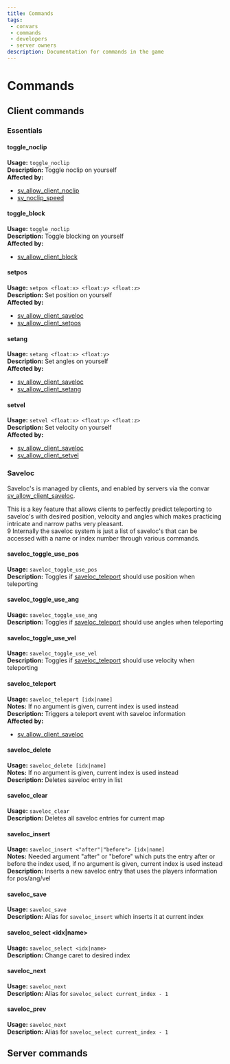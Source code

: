 ```yaml
---
title: Commands
tags: 
 - convars
 - commands
 - developers
 - server owners
description: Documentation for commands in the game
---
```


# Commands

## Client commands

### Essentials

#### toggle_noclip

__Usage:__ `toggle_noclip`  
__Description:__ Toggle noclip on yourself  
__Affected by:__

* [sv_allow_client_noclip](configuration#sv_allow_client_noclip)
* [sv_noclip_speed](configuration#sv_noclip_speed)

#### toggle_block

__Usage:__ `toggle_noclip`  
__Description:__ Toggle blocking on yourself  
__Affected by:__

* [sv_allow_client_block](configuration#sv_allow_client_block)

#### setpos

__Usage:__ `setpos <float:x> <float:y> <float:z>`  
__Description:__ Set position on yourself  
__Affected by:__

* [sv_allow_client_saveloc](configuration#sv_allow_client_saveloc)
* [sv_allow_client_setpos](configuration#sv_allow_client_setpos)

#### setang

__Usage:__ `setang <float:x> <float:y>`  
__Description:__ Set angles on yourself  
__Affected by:__

* [sv_allow_client_saveloc](configuration#sv_allow_client_saveloc)
* [sv_allow_client_setang](configuration#sv_allow_client_setang)

#### setvel

__Usage:__ `setvel <float:x> <float:y> <float:z>`  
__Description:__ Set velocity on yourself  
__Affected by:__

* [sv_allow_client_saveloc](configuration#sv_allow_client_saveloc)
* [sv_allow_client_setvel](configuration#sv_allow_client_setvel)

### Saveloc

Saveloc's is managed by clients, and enabled by servers via the convar [sv_allow_client_saveloc](configuration#sv_allow_client_saveloc).  
  
This is a key feature that allows clients to perfectly predict teleporting to saveloc's with desired position, velocity and angles which makes practicing intricate and narrow paths very pleasant.  
  9
Internally the saveloc system is just a list of saveloc's that can be accessed with a name or index number through various commands.  

#### saveloc_toggle_use_pos

__Usage:__ `saveloc_toggle_use_pos`  
__Description:__ Toggles if [saveloc_teleport](commands#saveloc_teleport) should use position when teleporting  

#### saveloc_toggle_use_ang

__Usage:__ `saveloc_toggle_use_ang`  
__Description:__ Toggles if [saveloc_teleport](commands#saveloc_teleport) should use angles when teleporting  

#### saveloc_toggle_use_vel

__Usage:__ `saveloc_toggle_use_vel`  
__Description:__ Toggles if [saveloc_teleport](commands#saveloc_teleport) should use velocity when teleporting  

#### saveloc_teleport

__Usage:__ `saveloc_teleport [idx|name]`  
__Notes:__ If no argument is given, current index is used instead  
__Description:__ Triggers a teleport event with saveloc information  
__Affected by:__

* [sv_allow_client_saveloc](configuration#sv_allow_client_saveloc)

#### saveloc_delete

__Usage:__ `saveloc_delete [idx|name]`  
__Notes:__ If no argument is given, current index is used instead  
__Description:__ Deletes saveloc entry in list  

#### saveloc_clear

__Usage:__ `saveloc_clear`  
__Description:__ Deletes all saveloc entries for current map  

#### saveloc_insert

__Usage:__ `saveloc_insert <"after"|"before"> [idx|name]`  
__Notes:__ Needed argument "after" or "before" which puts the entry after or before the index used, if no argument is given, current index is used instead  
__Description:__ Inserts a new saveloc entry that uses the players information for pos/ang/vel  

#### saveloc_save

__Usage:__ `saveloc_save`  
__Description:__ Alias for `saveloc_insert` which inserts it at current index  

#### saveloc_select <idx|name>

__Usage:__ `saveloc_select <idx|name>`  
__Description:__ Change caret to desired index  

#### saveloc_next

__Usage:__ `saveloc_next`  
__Description:__ Alias for `saveloc_select current_index - 1`  

#### saveloc_prev

__Usage:__ `saveloc_next`  
__Description:__ Alias for `saveloc_select current_index - 1`  

## Server commands
